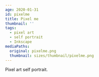 ```yaml
---
age: 2020-01-31
id: pixelme
title: Pixel me
thumbnail: ''
tags:
  - pixel art
  - self portrait
  - Inkscape
mediaPaths:
  original: pixelme.png
  thumbnail: sizes/thumbnail/pixelme.png
---
```

Pixel art self portrait.